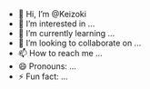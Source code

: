 - 👋 Hi, I’m @Keizoki
- 👀 I’m interested in ...
- 🌱 I’m currently learning ...
- 💞️ I’m looking to collaborate on ...
- 📫 How to reach me ...
- 😄 Pronouns: ...
- ⚡ Fun fact: ...

<!---
Keizoki/Keizoki is a ✨ special ✨ repository because its `README.md` (this file) appears on your GitHub profile.
You can click the Preview link to take a look at your changes.
--->
